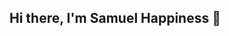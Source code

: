 ## Hi there, I'm Samuel Happiness 👋

<!--
**It-samuel/it-samuel** is a ✨ _special_ ✨ repository because its `README.md` (this file) appears on your GitHub profile.



- 🔭 I’m currently working on cloud infrastructure
- 🌱 I’m currently learning MicrosoftAzure
- 👯 I’m looking to collaborate on Software Development and Cloud Computing
- 💬 Ask me about anything tech related
- 📫 How to reach me: samuelhappiness360@gmail.com

